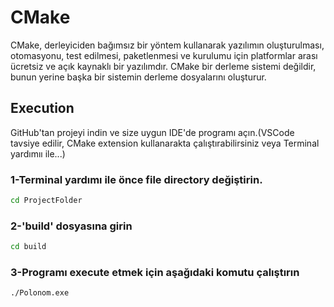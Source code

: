 # CMake

CMake, derleyiciden bağımsız bir yöntem kullanarak yazılımın oluşturulması, otomasyonu, test edilmesi, paketlenmesi ve kurulumu için platformlar arası ücretsiz ve açık kaynaklı bir yazılımdır. CMake bir derleme sistemi değildir, bunun yerine başka bir sistemin derleme dosyalarını oluşturur.

## Execution

GitHub'tan projeyi indin ve size uygun IDE'de programı açın.(VSCode tavsiye edilir, CMake extension kullanarakta çalıştırabilirsiniz veya Terminal yardımıı ile...) <br/>

### 1-Terminal yardımı ile önce file directory değiştirin.

```bash
cd ProjectFolder
```

### 2-'build' dosyasına girin

```bash
cd build
```

### 3-Programı execute etmek için aşağıdaki komutu çalıştırın

```bash
./Polonom.exe
```

